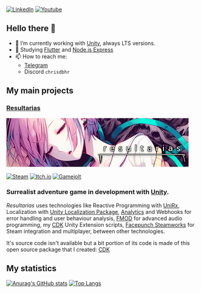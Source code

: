 [![LinkedIn](https://img.shields.io/badge/linkedin-%230077B5.svg?style=for-the-badge&logo=linkedin&logoColor=white)](https://linkedin.com/in/chrisdbhr/) 
[![Youtube](https://img.shields.io/badge/YouTube-%23FF0000.svg?style=for-the-badge&logo=YouTube&logoColor=white)](https://youtube.com/channel/UCIhtcO3lc2tC2GDnUxW-4KQ) 

## Hello there 👋
- 🚀 I’m currently working with [Unity](https://unity3d.com/unity/qa/lts-releases), always LTS versions.
- 📖 Studying [Flutter](https://flutter.dev/) and [Node.js Express](https://expressjs.com)
- 📫 How to reach me: 
  - [Telegram](https://t.me/chrisdbhr)
  - Discord `chrisdbhr`

## My main projects
### [Resultarias](https://store.steampowered.com/app/2230030)
[![Resultarias](https://raw.githubusercontent.com/Chrisdbhr/chrisdbhr/master/resultarias-git-wide.jpg)](https://store.steampowered.com/app/2230030) 

[![Steam](https://img.shields.io/badge/Steam-1b2838?style=for-the-badge&logo=steam&logoColor=white)](https://store.steampowered.com/app/2230030) 
[![Itch.io](https://img.shields.io/badge/Itch.io-FA5C5C?style=for-the-badge&logo=itchdotio&logoColor=white)](https://chrisdbhr.itch.io/resultarias) 
[![Gamejolt](https://img.shields.io/badge/Game%20Jolt-2f7f6f?style=for-the-badge&logo=Game%20Jolt&logoColor=white)](https://gamejolt.com/games/resultarias/472865) 


### Surrealist adventure game in development with [Unity](https://unity3d.com). 
*Resultarias* uses technologies like Reactive Programming with [UniRx](https://github.com/neuecc/UniRx), Localization with [Unity Localization Package](https://docs.unity3d.com/Packages/com.unity.localization@latest), [Analytics](https://unity.com/products/unity-analytics) and Webhooks for error handling and user behaviour analysis, [FMOD](https://www.fmod.com/) for advanced audio programming, my [CDK](https://github.com/chrisdbhr/CDK) Unity Extension scripts, [Facepunch Steamworks](https://github.com/Facepunch/Facepunch.Steamworks) for Steam integration and multiplayer, between other technologies.

It's source code isn't available but a bit portion of its code is made of this open source package that I created: [CDK](https://github.com/chrisdbhr/CDK)

## My statistics
[![Anurag's GitHub stats](https://github-readme-stats.vercel.app/api?username=chrisdbhr&show_icons=true&theme=nightowl&hide_rank=true)](https://github.com/anuraghazra/github-readme-stats) [![Top Langs](https://github-readme-stats.vercel.app/api/top-langs/?username=chrisdbhr&show_icons=true&theme=nightowl&hide=scss,less,html,css&layout=compact)](https://github.com/anuraghazra/github-readme-stats)
